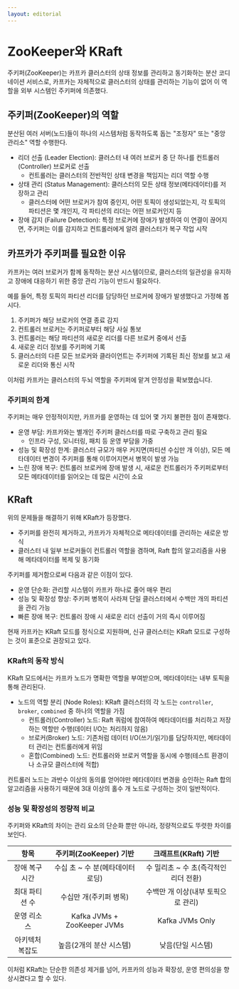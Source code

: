 ```yaml
---
layout: editorial
---
```


# ZooKeeper와 KRaft

주키퍼(ZooKeeper)는 카프카 클러스터의 상태 정보를 관리하고 동기화하는 분산 코디네이션 서비스로, 카프카는 자체적으로 클러스터의 상태를 관리하는 기능이 없어 이 역할을 외부 시스템인 주키퍼에 의존했다.

## 주키퍼(ZooKeeper)의 역할

분산된 여러 서버(노드)들이 하나의 시스템처럼 동작하도록 돕는 "조정자" 또는 "중앙 관리소" 역할 수행한다.

- 리더 선출 (Leader Election): 클러스터 내 여러 브로커 중 단 하나를 컨트롤러(Controller) 브로커로 선출
    - 컨트롤러는 클러스터의 전반적인 상태 변경을 책임지는 리더 역할 수행
- 상태 관리 (Status Management): 클러스터의 모든 상태 정보(메타데이터)를 저장하고 관리
    - 클러스터에 어떤 브로커가 참여 중인지, 어떤 토픽이 생성되었는지, 각 토픽의 파티션은 몇 개인지, 각 파티션의 리더는 어떤 브로커인지 등
- 장애 감지 (Failure Detection): 특정 브로커에 장애가 발생하여 이 연결이 끊어지면, 주키퍼는 이를 감지하고 컨트롤러에게 알려 클러스터가 복구 작업 시작

## 카프카가 주키퍼를 필요한 이유

카프카는 여러 브로커가 함께 동작하는 분산 시스템이므로, 클러스터의 일관성을 유지하고 장애에 대응하기 위한 중앙 관리 기능이 반드시 필요하다.

예를 들어, 특정 토픽의 파티션 리더를 담당하던 브로커에 장애가 발생했다고 가정해 봅시다.

1. 주키퍼가 해당 브로커의 연결 종료 감지
2. 컨트롤러 브로커는 주키퍼로부터 해당 사실 통보
3. 컨트롤러는 해당 파티션의 새로운 리더를 다른 브로커 중에서 선출
4. 새로운 리더 정보를 주키퍼에 기록
5. 클러스터의 다른 모든 브로커와 클라이언트는 주키퍼에 기록된 최신 정보를 보고 새로운 리더와 통신 시작

이처럼 카프카는 클러스터의 두뇌 역할을 주키퍼에 맡겨 안정성을 확보했습니다.

### 주키퍼의 한계

주키퍼는 매우 안정적이지만, 카프카를 운영하는 데 있어 몇 가지 불편한 점이 존재했다.

- 운영 부담: 카프카와는 별개인 주키퍼 클러스터를 따로 구축하고 관리 필요
    - 인프라 구성, 모니터링, 패치 등 운영 부담을 가중
- 성능 및 확장성 한계: 클러스터 규모가 매우 커지면(파티션 수십만 개 이상), 모든 메타데이터 변경이 주키퍼를 통해 이루어지면서 병목이 발생 가능
- 느린 장애 복구: 컨트롤러 브로커에 장애 발생 시, 새로운 컨트롤러가 주키퍼로부터 모든 메타데이터를 읽어오는 데 많은 시간이 소요

## KRaft

위의 문제들을 해결하기 위해 KRaft가 등장했다.

- 주키퍼를 완전히 제거하고, 카프카가 자체적으로 메타데이터를 관리하는 새로운 방식
- 클러스터 내 일부 브로커들이 컨트롤러 역할을 겸하며, Raft 합의 알고리즘을 사용해 메타데이터를 복제 및 동기화

주키퍼를 제거함으로써 다음과 같은 이점이 있다.

- 운영 단순화: 관리할 시스템이 카프카 하나로 줄어 매우 편리
- 성능 및 확장성 향상: 주키퍼 병목이 사라져 단일 클러스터에서 수백만 개의 파티션을 관리 가능
- 빠른 장애 복구: 컨트롤러 장애 시 새로운 리더 선출이 거의 즉시 이루어짐

현재 카프카는 KRaft 모드를 정식으로 지원하며, 신규 클러스터는 KRaft 모드로 구성하는 것이 표준으로 권장되고 있다.

### KRaft의 동작 방식

KRaft 모드에서는 카프카 노드가 명확한 역할을 부여받으며, 메타데이터는 내부 토픽을 통해 관리된다.

- 노드의 역할 분리 (Node Roles): KRaft 클러스터의 각 노드는 `controller`, `broker`, `combined` 중 하나의 역할을 가짐
    - 컨트롤러(Controller) 노드: Raft 쿼럼에 참여하여 메타데이터를 처리하고 저장하는 역할만 수행(데이터 I/O는 처리하지 않음)
    - 브로커(Broker) 노드: 기존처럼 데이터 I/O(쓰기/읽기)를 담당하지만, 메타데이터 관리는 컨트롤러에게 위임
    - 혼합(Combined) 노드: 컨트롤러와 브로커 역할을 동시에 수행(테스트 환경이나 소규모 클러스터에 적합)

컨트롤러 노드는 과반수 이상의 동의를 얻어야만 메타데이터 변경을 승인하는 Raft 합의 알고리즘을 사용하기 때문에 3대 이상의 홀수 개 노드로 구성하는 것이 일반적이다.

### 성능 및 확장성의 정량적 비교

주키퍼와 KRaft의 차이는 관리 요소의 단순화 뿐만 아니라, 정량적으로도 뚜렷한 차이를 보인다.

|    항목    |      주키퍼(ZooKeeper) 기반      |     크래프트(KRaft) 기반      |
|:--------:|:---------------------------:|:-----------------------:|
| 장애 복구 시간 |    수십 초 ~ 수 분(메타데이터 로딩)     | 수 밀리초 ~ 수 초(즉각적인 리더 전환) |
| 최대 파티션 수 |        수십만 개(주키퍼 병목)        |  수백만 개 이상(내부 토픽으로 관리)   |
|  운영 리소스  | Kafka JVMs + ZooKeeper JVMs |     Kafka JVMs Only     |
| 아키텍처 복잡도 |       높음(2개의 분산 시스템)        |       낮음(단일 시스템)        |

이처럼 KRaft는 단순한 의존성 제거를 넘어, 카프카의 성능과 확장성, 운영 편의성을 향상시켰다고 할 수 있다.
